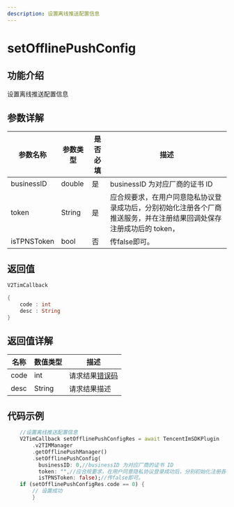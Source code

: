 ```yaml
---
description: 设置离线推送配置信息
---
```


# setOfflinePushConfig

## 功能介绍

设置离线推送配置信息

## 参数详解

| 参数名称        | 参数类型   | 是否必填 | 描述                                                            |
| ----------- | ------ | ---- | ------------------------------------------------------------- |
| businessID  | double | 是    | businessID 为对应厂商的证书 ID                                        |
| token       | String | 是    | 应合规要求，在用户同意隐私协议登录成功后，分别初始化注册各个厂商推送服务，并在注册结果回调处保存注册成功后的 token， |
| isTPNSToken | bool   | 否    | 传false即可。                                                     |

## 返回值

```dart
V2TimCallback

{
    code : int
    desc : String
}
```

## 返回值详解

| 名称   | 数值类型   | 描述                                                             |
| ---- | ------ | -------------------------------------------------------------- |
| code | int    | 请求结果[错误码](https://cloud.tencent.com/document/product/269/1671) |
| desc | String | 请求结果描述                                                         |

## 代码示例  &#x20;

```dart
    //设置离线推送配置信息
    V2TimCallback setOfflinePushConfigRes = await TencentImSDKPlugin
        .v2TIMManager
        .getOfflinePushManager()
        .setOfflinePushConfig(
          businessID: 0,//businessID 为对应厂商的证书 ID
          token: "",//应合规要求，在用户同意隐私协议登录成功后，分别初始化注册各个厂商推送服务，并在注册结果回调处保存注册成功后的 token
          isTPNSToken: false);//传false即可。
    if (setOfflinePushConfigRes.code == 0) {
        // 设置成功
        }
    
```
